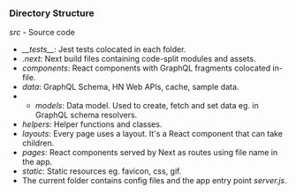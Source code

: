 ### Directory Structure

*src* - Source code
- *\_\_tests__*: Jest tests colocated in each folder.
- *.next*: Next build files containing code-split modules and assets.
- *components*: React components with GraphQL fragments colocated in-file.
- *data*: GraphQL Schema, HN Web APIs, cache, sample data.
- - *models*: Data model. Used to create, fetch and set data eg. in GraphQL schema resolvers.
- *helpers*: Helper functions and classes.
- *layouts*: Every page uses a layout. It's a React component that can take children.
- *pages*: React components served by Next as routes using file name in the app.
- *static*: Static resources eg. favicon, css, gif.
- The current folder contains config files and the app entry point *server.js*.